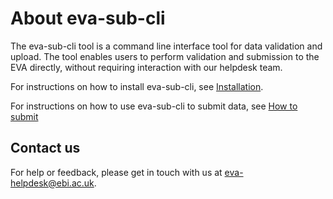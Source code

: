 # About eva-sub-cli
The eva-sub-cli tool is a command line interface tool for data validation and upload. The tool enables users to perform
validation and submission to the EVA directly, without requiring interaction with our helpdesk team.

For instructions on how to install eva-sub-cli, see [Installation](installation.md).

For instructions on how to use eva-sub-cli to submit data, see [How to submit](how_to_submit.md)

## Contact us
For help or feedback, please get in touch with us at [eva-helpdesk@ebi.ac.uk](mailto:eva-helpdesk@ebi.ac.uk).
